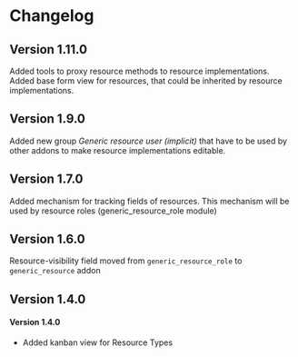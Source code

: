 # Changelog

## Version 1.11.0

Added tools to proxy resource methods to resource implementations.
Added base form view for resources, that could be inherited by
resource implementations.


## Version 1.9.0

Added new group *Generic resource user (implicit)* that have to be used
by other addons to make resource implementations editable.


## Version 1.7.0

Added mechanism for tracking fields of resources.
This mechanism will be used by resource roles (generic_resource_role module)


## Version 1.6.0

Resource-visibility field moved from `generic_resource_role` to `generic_resource` addon


## Version 1.4.0

#### Version 1.4.0
- Added kanban view for Resource Types


